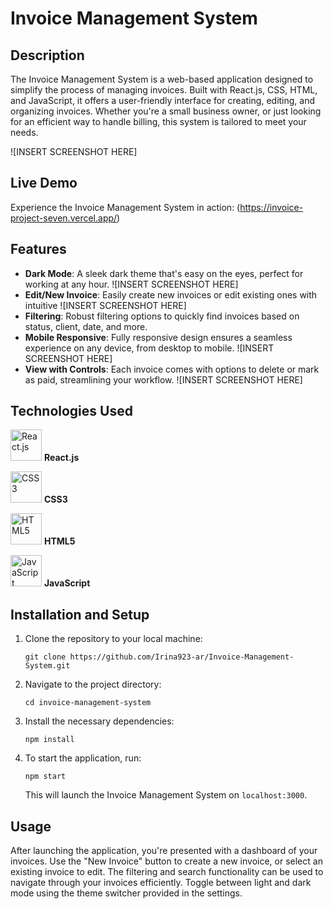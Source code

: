 # Invoice Management System

## Description

The Invoice Management System is a web-based application designed to simplify the process of managing invoices. Built with React.js, CSS, HTML, and JavaScript, it offers a user-friendly interface for creating, editing, and organizing invoices. Whether you're a small business owner, or just looking for an efficient way to handle billing, this system is tailored to meet your needs.

![INSERT SCREENSHOT HERE]

## Live Demo

Experience the Invoice Management System in action: (https://invoice-project-seven.vercel.app/)


## Features

- **Dark Mode**: A sleek dark theme that's easy on the eyes, perfect for working at any hour.
![INSERT SCREENSHOT HERE]
- **Edit/New Invoice**: Easily create new invoices or edit existing ones with intuitive 
![INSERT SCREENSHOT HERE]
- **Filtering**: Robust filtering options to quickly find invoices based on status, client, date, and more.
- **Mobile Responsive**: Fully responsive design ensures a seamless experience on any device, from desktop to mobile.
![INSERT SCREENSHOT HERE]
- **View with Controls**: Each invoice comes with options to delete or mark as paid, streamlining your workflow.
![INSERT SCREENSHOT HERE]


## Technologies Used

<img src="https://reactjs.org/logo-og.png" width="50" alt="React.js"> **React.js**

<img src="https://upload.wikimedia.org/wikipedia/commons/d/d5/CSS3_logo_and_wordmark.svg" width="50" alt="CSS3"> **CSS3**

<img src="https://upload.wikimedia.org/wikipedia/commons/6/61/HTML5_logo_and_wordmark.svg" width="50" alt="HTML5"> **HTML5**

<img src="https://upload.wikimedia.org/wikipedia/commons/6/6a/JavaScript-logo.png" width="50" alt="JavaScript"> **JavaScript**
## Installation and Setup

1. Clone the repository to your local machine:
    ```
    git clone https://github.com/Irina923-ar/Invoice-Management-System.git
    ```
2. Navigate to the project directory:
    ```
    cd invoice-management-system
    ```
3. Install the necessary dependencies:
    ```
    npm install
    ```
4. To start the application, run:
    ```
    npm start
    ```
    This will launch the Invoice Management System on `localhost:3000`.

## Usage

After launching the application, you're presented with a dashboard of your invoices. Use the "New Invoice" button to create a new invoice, or select an existing invoice to edit. The filtering and search functionality can be used to navigate through your invoices efficiently. Toggle between light and dark mode using the theme switcher provided in the settings.
